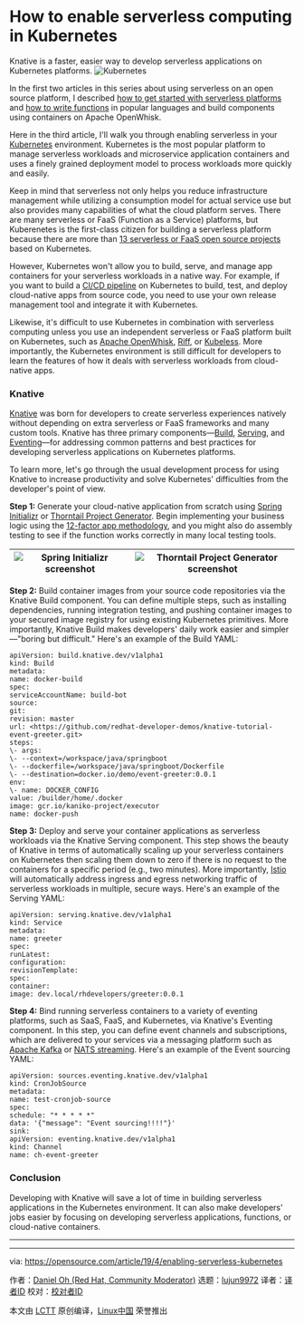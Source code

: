 [#]: collector: (lujun9972)
[#]: translator: ( )
[#]: reviewer: ( )
[#]: publisher: ( )
[#]: url: ( )
[#]: subject: (How to enable serverless computing in Kubernetes)
[#]: via: (https://opensource.com/article/19/4/enabling-serverless-kubernetes)
[#]: author: (Daniel Oh  https://opensource.com/users/daniel-oh/users/daniel-oh)

How to enable serverless computing in Kubernetes
======
Knative is a faster, easier way to develop serverless applications on
Kubernetes platforms.
![Kubernetes][1]

In the first two articles in this series about using serverless on an open source platform, I described [how to get started with serverless platforms][2] and [how to write functions][3] in popular languages and build components using containers on Apache OpenWhisk.

Here in the third article, I'll walk you through enabling serverless in your [Kubernetes][4] environment. Kubernetes is the most popular platform to manage serverless workloads and microservice application containers and uses a finely grained deployment model to process workloads more quickly and easily.

Keep in mind that serverless not only helps you reduce infrastructure management while utilizing a consumption model for actual service use but also provides many capabilities of what the cloud platform serves. There are many serverless or FaaS (Function as a Service) platforms, but Kuberenetes is the first-class citizen for building a serverless platform because there are more than [13 serverless or FaaS open source projects][5] based on Kubernetes.

However, Kubernetes won't allow you to build, serve, and manage app containers for your serverless workloads in a native way. For example, if you want to build a [CI/CD pipeline][6] on Kubernetes to build, test, and deploy cloud-native apps from source code, you need to use your own release management tool and integrate it with Kubernetes.

Likewise, it's difficult to use Kubernetes in combination with serverless computing unless you use an independent serverless or FaaS platform built on Kubernetes, such as [Apache OpenWhisk][7], [Riff][8], or [Kubeless][9]. More importantly, the Kubernetes environment is still difficult for developers to learn the features of how it deals with serverless workloads from cloud-native apps.

### Knative

[Knative][10] was born for developers to create serverless experiences natively without depending on extra serverless or FaaS frameworks and many custom tools. Knative has three primary components—[Build][11], [Serving][12], and [Eventing][13]—for addressing common patterns and best practices for developing serverless applications on Kubernetes platforms.

To learn more, let's go through the usual development process for using Knative to increase productivity and solve Kubernetes' difficulties from the developer's point of view.

**Step 1:** Generate your cloud-native application from scratch using [Spring Initializr][14] or [Thorntail Project Generator][15]. Begin implementing your business logic using the [12-factor app methodology][16], and you might also do assembly testing to see if the function works correctly in many local testing tools.

![Spring Initializr screenshot][17] | ![Thorntail Project Generator screenshot][18]
---|---

**Step 2:** Build container images from your source code repositories via the Knative Build component. You can define multiple steps, such as installing dependencies, running integration testing, and pushing container images to your secured image registry for using existing Kubernetes primitives. More importantly, Knative Build makes developers' daily work easier and simpler—"boring but difficult." Here's an example of the Build YAML:


```
apiVersion: build.knative.dev/v1alpha1
kind: Build
metadata:
name: docker-build
spec:
serviceAccountName: build-bot
source:
git:
revision: master
url: <https://github.com/redhat-developer-demos/knative-tutorial-event-greeter.git>
steps:
\- args:
\- --context=/workspace/java/springboot
\- --dockerfile=/workspace/java/springboot/Dockerfile
\- --destination=docker.io/demo/event-greeter:0.0.1
env:
\- name: DOCKER_CONFIG
value: /builder/home/.docker
image: gcr.io/kaniko-project/executor
name: docker-push
```

**Step 3:** Deploy and serve your container applications as serverless workloads via the Knative Serving component. This step shows the beauty of Knative in terms of automatically scaling up your serverless containers on Kubernetes then scaling them down to zero if there is no request to the containers for a specific period (e.g., two minutes). More importantly, [Istio][19] will automatically address ingress and egress networking traffic of serverless workloads in multiple, secure ways. Here's an example of the Serving YAML:


```
apiVersion: serving.knative.dev/v1alpha1
kind: Service
metadata:
name: greeter
spec:
runLatest:
configuration:
revisionTemplate:
spec:
container:
image: dev.local/rhdevelopers/greeter:0.0.1
```

**Step 4:** Bind running serverless containers to a variety of eventing platforms, such as SaaS, FaaS, and Kubernetes, via Knative's Eventing component. In this step, you can define event channels and subscriptions, which are delivered to your services via a messaging platform such as [Apache Kafka][20] or [NATS streaming][21]. Here's an example of the Event sourcing YAML:


```
apiVersion: sources.eventing.knative.dev/v1alpha1
kind: CronJobSource
metadata:
name: test-cronjob-source
spec:
schedule: "* * * * *"
data: '{"message": "Event sourcing!!!!"}'
sink:
apiVersion: eventing.knative.dev/v1alpha1
kind: Channel
name: ch-event-greeter
```

### Conclusion

Developing with Knative will save a lot of time in building serverless applications in the Kubernetes environment. It can also make developers' jobs easier by focusing on developing serverless applications, functions, or cloud-native containers.

* * *

--------------------------------------------------------------------------------

via: https://opensource.com/article/19/4/enabling-serverless-kubernetes

作者：[Daniel Oh (Red Hat, Community Moderator)][a]
选题：[lujun9972][b]
译者：[译者ID](https://github.com/译者ID)
校对：[校对者ID](https://github.com/校对者ID)

本文由 [LCTT](https://github.com/LCTT/TranslateProject) 原创编译，[Linux中国](https://linux.cn/) 荣誉推出

[a]: https://opensource.com/users/daniel-oh/users/daniel-oh
[b]: https://github.com/lujun9972
[1]: https://opensource.com/sites/default/files/styles/image-full-size/public/lead-images/kubernetes.png?itok=PqDGb6W7 (Kubernetes)
[2]: https://opensource.com/article/18/11/open-source-serverless-platforms
[3]: https://opensource.com/article/18/11/developing-functions-service-apache-openwhisk
[4]: https://kubernetes.io/
[5]: https://landscape.cncf.io/format=serverless
[6]: https://opensource.com/article/18/8/what-cicd
[7]: https://openwhisk.apache.org/
[8]: https://projectriff.io/
[9]: https://kubeless.io/
[10]: https://cloud.google.com/knative/
[11]: https://github.com/knative/build
[12]: https://github.com/knative/serving
[13]: https://github.com/knative/eventing
[14]: https://start.spring.io/
[15]: https://thorntail.io/generator/
[16]: https://12factor.net/
[17]: https://opensource.com/sites/default/files/uploads/spring_300.png (Spring Initializr screenshot)
[18]: https://opensource.com/sites/default/files/uploads/springboot_300.png (Thorntail Project Generator screenshot)
[19]: https://istio.io/
[20]: https://kafka.apache.org/
[21]: https://nats.io/
